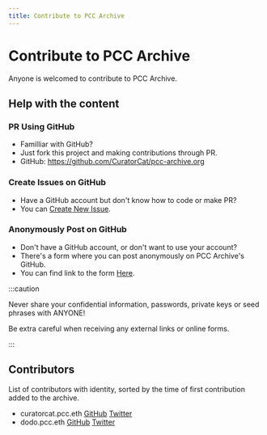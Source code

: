 ```yaml
---
title: Contribute to PCC Archive
---
```


# Contribute to PCC Archive

Anyone is welcomed to contribute to PCC Archive.

## Help with the content

### **PR Using GitHub**

- Familliar with GitHub?
- Just fork this project and making contributions through PR.
- GitHub: https://github.com/CuratorCat/pcc-archive.org

### **Create Issues on GitHub**

- Have a GitHub account but don't know how to code or make PR?
- You can [Create New Issue](https://github.com/CuratorCat/pcc-archive.org/issues/new).

### **Anonymously Post on GitHub**

- Don't have a GitHub account, or don't want to use your account?
- There's a form where you can post anonymously on PCC Archive's GitHub.
- You can find link to the form [Here](https://github.com/CuratorCat/pcc-archive.org/issues/9).

:::caution

Never share your confidential information, passwords, private keys or seed phrases with ANYONE!

Be extra careful when receiving any external links or online forms.

:::

## Contributors

List of contributors with identity, sorted by the time of first contribution added to the archive.

- curatorcat.pcc.eth [GitHub](https://github.com/CuratorCat) [Twitter](https://twitter.com/CuratorCatPCC)
- dodo.pcc.eth [GitHub](https://github.com/dodo-pcc) [Twitter](https://twitter.com/tzh90)
